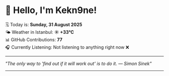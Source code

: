 # 👋 Hello, I'm Kekn9ne!

🗓️ Today is: **Sunday, 31 August 2025**  
🌤️ Weather in Istanbul: **☀️   +33°C**  
📊 GitHub Contributions: **77**  
🎧 Currently Listening: Not listening to anything right now ❌

---

_"The only way to 'find out if it will work out' is to do it. — *Simon Sinek*"_

---

